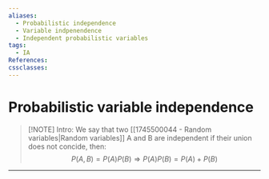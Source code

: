 ```yaml
---
aliases:
  - Probabilistic independence
  - Variable indpenendence
  - Independent probabilistic variables
tags:
  - IA
References: 
cssclasses:
---
```

# Probabilistic variable independence
> [!NOTE] Intro: 
> We say that two [[1745500044 - Random variables|Random variables]] A and B are independent if their union does not concide, then:
> $$
> P(A,B) = P(A)P(B) \Rightarrow P(A)P(B) = P(A) + P(B)
> $$

***